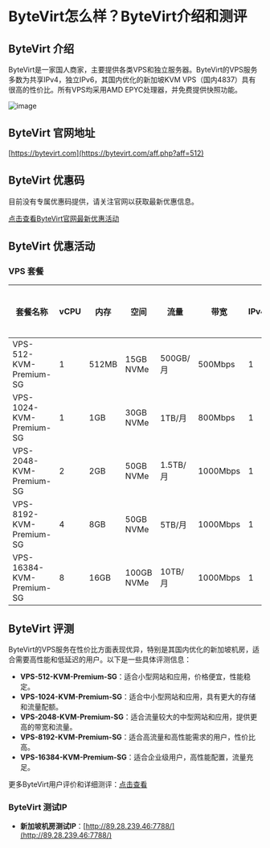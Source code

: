 # ByteVirt怎么样？ByteVirt介绍和测评

## ByteVirt 介绍
ByteVirt是一家国人商家，主要提供各类VPS和独立服务器。ByteVirt的VPS服务多数为共享IPv4，独立IPv6，其国内优化的新加坡KVM VPS（国内4837）具有很高的性价比。所有VPS均采用AMD EPYC处理器，并免费提供快照功能。

![image](https://github.com/lc713828/ByteVirt/assets/169760777/f78c8b41-eb6f-4c26-a158-278aad90a638)

## ByteVirt 官网地址
[https://bytevirt.com](https://bytevirt.com/aff.php?aff=512)

## ByteVirt 优惠码
目前没有专属优惠码提供，请关注官网以获取最新优惠信息。

[点击查看ByteVirt官网最新优惠活动](https://bytevirt.com/aff.php?aff=512)

## ByteVirt 优惠活动

### VPS 套餐

| 套餐名称                | vCPU | 内存  | 空间       | 流量          | 带宽         | IPv4 | 价格      | 购买链接                                                                 |
|-------------------------|------|-------|------------|---------------|--------------|------|-----------|--------------------------------------------------------------------------|
| VPS-512-KVM-Premium-SG  | 1    | 512MB | 15GB NVMe  | 500GB/月      | 500Mbps      | 1    | $16.88/半年 | [购买链接](https://bytevirt.com/aff.php?aff=512&pid=197) |
| VPS-1024-KVM-Premium-SG | 1    | 1GB   | 30GB NVMe  | 1TB/月        | 800Mbps      | 1    | $4/月      | [购买链接](https://bytevirt.com/aff.php?aff=512&pid=198) |
| VPS-2048-KVM-Premium-SG | 2    | 2GB   | 50GB NVMe  | 1.5TB/月      | 1000Mbps     | 1    | $5.5/月    | [购买链接](https://bytevirt.com/aff.php?aff=512&pid=199) |
| VPS-8192-KVM-Premium-SG | 4    | 8GB   | 50GB NVMe  | 5TB/月        | 1000Mbps     | 1    | $20/月     | [购买链接](https://bytevirt.com/aff.php?aff=512&pid=201) |
| VPS-16384-KVM-Premium-SG| 8    | 16GB  | 100GB NVMe | 10TB/月       | 1000Mbps     | 1    | $40/月     | [购买链接](https://bytevirt.com/aff.php?aff=512&pid=202) |

## ByteVirt 评测
ByteVirt的VPS服务在性价比方面表现优异，特别是其国内优化的新加坡机房，适合需要高性能和低延迟的用户。以下是一些具体评测信息：

- **VPS-512-KVM-Premium-SG**：适合小型网站和应用，价格便宜，性能稳定。
- **VPS-1024-KVM-Premium-SG**：适合中小型网站和应用，具有更大的存储和流量配额。
- **VPS-2048-KVM-Premium-SG**：适合流量较大的中型网站和应用，提供更高的带宽和流量。
- **VPS-8192-KVM-Premium-SG**：适合高流量和高性能需求的用户，性价比高。
- **VPS-16384-KVM-Premium-SG**：适合企业级用户，高性能配置，流量充足。

更多ByteVirt用户评价和详细测评：[点击查看](https://bytevirt.com/aff.php?aff=512)

### ByteVirt 测试IP
- **新加坡机房测试IP**：[http://89.28.239.46:7788/](http://89.28.239.46:7788/)
